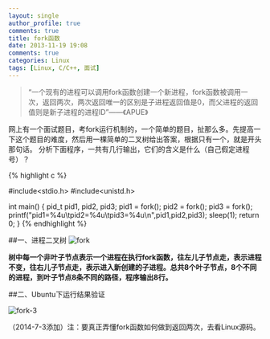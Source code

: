 ```yaml
---
layout: single
author_profile: true
comments: true
title: fork函数
date: 2013-11-19 19:08
comments: true
categories: Linux
tags: [Linux, C/C++, 面试]
---
```

> “一个现有的进程可以调用fork函数创建一个新进程，fork函数被调用一次，返回两次，两次返回唯一的区别是子进程返回值是0，而父进程的返回值则是新子进程的进程ID”——《APUE》

网上有一个面试题目，考fork运行机制的，一个简单的题目，扯那么多。先提高一下这个题目的难度，然后用一棵简单的二叉树给出答案，根据只有一个，就是开头那句话。
分析下面程序，一共有几行输出，它们的含义是什么（自己假定进程号）？

{% highlight c  %}

#include<stdio.h>
#include<unistd.h>

int main()
{
	pid_t pid1, pid2, pid3;
	pid1 = fork();
	pid2 = fork();
	pid3 = fork();
	printf("pid1=%4u\tpid2=%4u\tpid3=%4u\n",pid1,pid2,pid3);
	sleep(1);
	return 0;
}
{% endhighlight %}

##一、进程二叉树
<img src="/assets/images/fork.png" alt="fork" />

<strong>树中每一个非叶子节点表示一个进程在执行fork函数，往左儿子节点走，表示进程不变，往右儿子节点走，表示进入新创建的子进程。总共8个叶子节点，8个不同的进程，到叶子节点8条不同的路径，程序输出8行。</strong>

##二、Ubuntu下运行结果验证

<img src="/assets/images/fork-3.png" alt="fork-3" />  

（2014-7-3添加）注：要真正弄懂fork函数如何做到返回两次，去看Linux源码。

